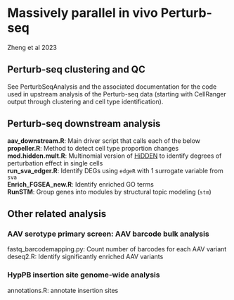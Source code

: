 # Massively parallel in vivo Perturb-seq
Zheng et al 2023

## Perturb-seq clustering and QC

See PerturbSeqAnalysis and the associated documentation for the code used in upstream analysis of the Perturb-seq data (starting with CellRanger output through clustering and cell type identification).

## Perturb-seq downstream analysis
**aav_downstream.R**: Main driver script that calls each of the below  
**propeller.R**: Method to detect cell type proportion changes  
**mod.hidden.mult.R**: Multinomial version of [HiDDEN](https://github.com/tudaga/LabelCorrection/tree/main) to identify degrees of perturbation effect in single cells  
**run_sva_edger.R**: Identify DEGs using `edgeR` with 1 surrogate variable from `sva`  
**Enrich_FGSEA_new.R**: Identify enriched GO terms  
**RunSTM**: Group genes into modules by structural topic modeling (`stm`)  


## Other related analysis

### AAV serotype primary screen: AAV barcode bulk analysis
fastq_barcodemapping.py: Count number of barcodes for each AAV variant  
deseq2.R: Identify significantly enriched AAV variants

### HypPB insertion site genome-wide analysis
annotations.R: annotate insertion sites
